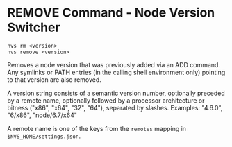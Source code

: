 # REMOVE Command - Node Version Switcher
```
nvs rm <version>
nvs remove <version>
```
Removes a node version that was previously added via an ADD command. Any symlinks or PATH entries (in the calling shell environment only) pointing to that version are also removed.

A version string consists of a semantic version number, optionally preceded by a remote name, optionally followed by a processor architecture or bitness ("x86", "x64", "32", "64"), separated by slashes. Examples: "4.6.0", "6/x86", "node/6.7/x64"

A remote name is one of the keys from the `remotes` mapping in `$NVS_HOME/settings.json`.
